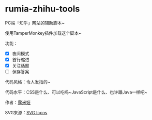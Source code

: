 # rumia-zhihu-tools
PC端「知乎」网站的辅助脚本~

使用TamperMonkey插件加载这个脚本~

功能：
- [x] 夜间模式
- [x] 首行缩进
- [x] 关注话题
- [ ] 保存答案

代码风格：令人发指的~

代码水平：CSS是什么、可以吃吗~JavaScript是什么、也许跟Java一样吧~

作者：[露米娅](https://www.zhihu.com/people/lu-mi-ya-56/)

SVG来源：[SVG Icons](http://svgicons.sparkk.fr/)

